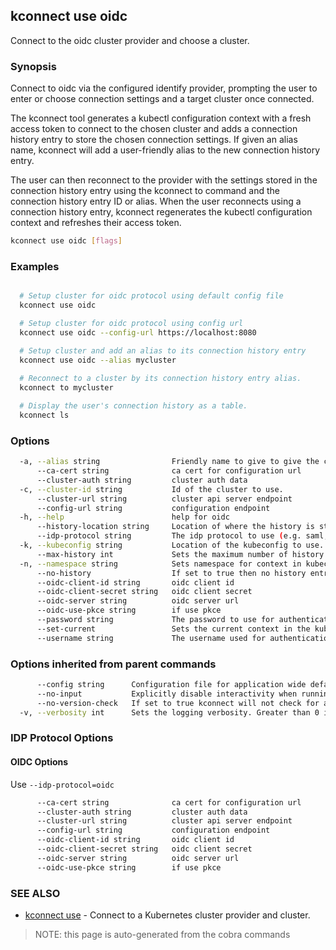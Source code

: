 ## kconnect use oidc

Connect to the oidc cluster provider and choose a cluster.

### Synopsis


Connect to oidc via the configured identify provider, prompting the user to enter
or choose connection settings and a target cluster once connected.

The kconnect tool generates a kubectl configuration context with a fresh access
token to connect to the chosen cluster and adds a connection history entry to
store the chosen connection settings.  If given an alias name, kconnect will add
a user-friendly alias to the new connection history entry.

The user can then reconnect to the provider with the settings stored in the
connection history entry using the kconnect to command and the connection history
entry ID or alias.  When the user reconnects using a connection history entry,
kconnect regenerates the kubectl configuration context and refreshes their access
token.


```bash
kconnect use oidc [flags]
```

### Examples

```bash

  # Setup cluster for oidc protocol using default config file
  kconnect use oidc

  # Setup cluster for oidc protocol using config url
  kconnect use oidc --config-url https://localhost:8080

  # Setup cluster and add an alias to its connection history entry
  kconnect use oidc --alias mycluster
  
  # Reconnect to a cluster by its connection history entry alias.
  kconnect to mycluster

  # Display the user's connection history as a table.
  kconnect ls

```

### Options

```bash
  -a, --alias string                Friendly name to give to give the connection
      --ca-cert string              ca cert for configuration url
      --cluster-auth string         cluster auth data
  -c, --cluster-id string           Id of the cluster to use.
      --cluster-url string          cluster api server endpoint
      --config-url string           configuration endpoint
  -h, --help                        help for oidc
      --history-location string     Location of where the history is stored. (default "$HOME/.kconnect/history.yaml")
      --idp-protocol string         The idp protocol to use (e.g. saml, aad). See flags additional flags for the protocol.
  -k, --kubeconfig string           Location of the kubeconfig to use. (default "$HOME/.kube/config")
      --max-history int             Sets the maximum number of history items to keep (default 100)
  -n, --namespace string            Sets namespace for context in kubeconfig
      --no-history                  If set to true then no history entry will be written
      --oidc-client-id string       oidc client id
      --oidc-client-secret string   oidc client secret
      --oidc-server string          oidc server url
      --oidc-use-pkce string        if use pkce
      --password string             The password to use for authentication
      --set-current                 Sets the current context in the kubeconfig to the selected cluster (default true)
      --username string             The username used for authentication
```

### Options inherited from parent commands

```bash
      --config string      Configuration file for application wide defaults. (default "$HOME/.kconnect/config.yaml")
      --no-input           Explicitly disable interactivity when running in a terminal
      --no-version-check   If set to true kconnect will not check for a newer version
  -v, --verbosity int      Sets the logging verbosity. Greater than 0 is debug and greater than 9 is trace.
```

### IDP Protocol Options

#### OIDC Options

Use `--idp-protocol=oidc`

```bash
      --ca-cert string              ca cert for configuration url
      --cluster-auth string         cluster auth data
      --cluster-url string          cluster api server endpoint
      --config-url string           configuration endpoint
      --oidc-client-id string       oidc client id
      --oidc-client-secret string   oidc client secret
      --oidc-server string          oidc server url
      --oidc-use-pkce string        if use pkce
```

### SEE ALSO

* [kconnect use](use.md)	 - Connect to a Kubernetes cluster provider and cluster.


> NOTE: this page is auto-generated from the cobra commands
